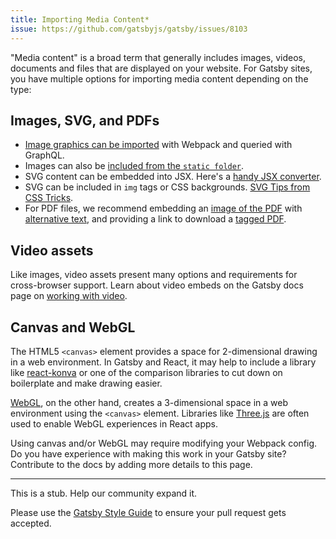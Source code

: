 ```yaml
---
title: Importing Media Content*
issue: https://github.com/gatsbyjs/gatsby/issues/8103
---
```


"Media content" is a broad term that generally includes images, videos, documents and files that are displayed on your website. For Gatsby sites, you have multiple options for importing media content depending on the type:

## Images, SVG, and PDFs

- [Image graphics can be imported](docs/adding-images-fonts-files/) with Webpack and queried with GraphQL.
- Images can also be [included from the `static folder`](/docs/adding-images-fonts-files/#using-the-static-folder).
- SVG content can be embedded into JSX. Here's a [handy JSX converter](https://transform.now.sh/html-to-jsx/).
- SVG can be included in `img` tags or CSS backgrounds. [SVG Tips from CSS Tricks](https://css-tricks.com/using-svg/).
- For PDF files, we recommend embedding an [image of the PDF](https://helpx.adobe.com/acrobat/using/exporting-pdfs-file-formats.html) with [alternative text](https://a11y-101.com/development/infographics), and providing a link to download a [tagged PDF](https://helpx.adobe.com/acrobat/using/creating-accessible-pdfs.html).

## Video assets

Like images, video assets present many options and requirements for cross-browser support. Learn about video embeds on the Gatsby docs page on [working with video](/docs/working-with-video/).

## Canvas and WebGL

The HTML5 `<canvas>` element provides a space for 2-dimensional drawing in a web environment. In Gatsby and React, it may help to include a library like [react-konva](https://github.com/konvajs/react-konva) or one of the comparison libraries to cut down on boilerplate and make drawing easier.

[WebGL](https://developer.mozilla.org/en-US/docs/Web/API/WebGL_API/Tutorial/Getting_started_with_WebGL), on the other hand, creates a 3-dimensional space in a web environment using the `<canvas>` element. Libraries like [Three.js](https://threejs.org/) are often used to enable WebGL experiences in React apps.

Using canvas and/or WebGL may require modifying your Webpack config. Do you have experience with making this work in your Gatsby site? Contribute to the docs by adding more details to this page.

---

This is a stub. Help our community expand it.

Please use the [Gatsby Style Guide](/contributing/gatsby-style-guide/) to ensure your
pull request gets accepted.
